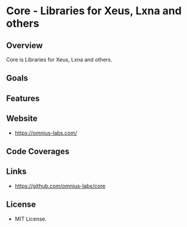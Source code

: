 # Core - Libraries for Xeus, Lxna and others

## Overview

Core is Libraries for Xeus, Lxna and others.

## Goals

## Features

## Website

+ <https://omnius-labs.com/>

## Code Coverages

## Links

+ <https://github.com/omnius-labs/core>

## License

+ MIT License.
